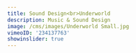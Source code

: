 ```yaml
---
title: Sound Design<br>Underworld
description: Music & Sound Design
image: /cms/images/Underworld Small.jpg
vimeoID: '234137763'
showinslider: true
---
```













